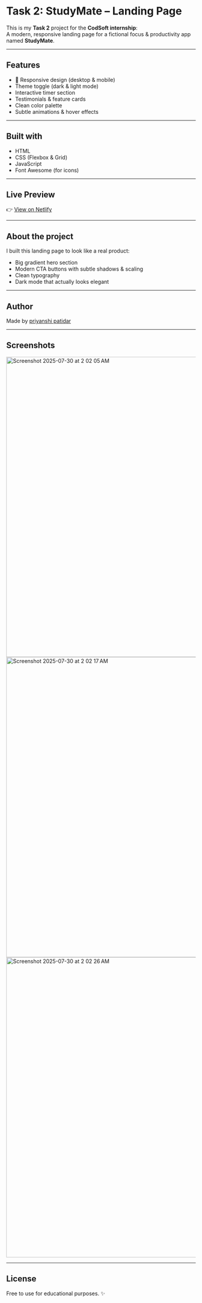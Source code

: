 #  Task 2: StudyMate – Landing Page

This is my **Task 2** project for the **CodSoft internship**:  
A modern, responsive landing page for a fictional focus & productivity app named **StudyMate**.

---

##  **Features**

- 📱 Responsive design (desktop & mobile)
-  Theme toggle (dark & light mode)
-  Interactive timer section
-  Testimonials & feature cards
-  Clean color palette 
- Subtle animations & hover effects

---

##  **Built with**

- HTML
- CSS (Flexbox & Grid)
- JavaScript
- Font Awesome (for icons)

---

##  **Live Preview**

👉 [View on Netlify](https://guileless-marigold-4b9606.netlify.app/)

---

##  **About the project**

I built this landing page to look like a real product:
- Big gradient hero section
- Modern CTA buttons with subtle shadows & scaling
- Clean typography
- Dark mode that actually looks elegant

---

## **Author**

Made by [priyanshi patidar](https://www.linkedin.com/in/yourusername)

---

## **Screenshots**

<img width="1470" height="797" alt="Screenshot 2025-07-30 at 2 02 05 AM" src="https://github.com/user-attachments/assets/813945a2-aaed-4863-a1a5-ada789f4116d" />
<img width="1470" height="797" alt="Screenshot 2025-07-30 at 2 02 17 AM" src="https://github.com/user-attachments/assets/35da2a0a-ba7d-413c-b465-81fe37e6fe4b" />
<img width="1470" height="797" alt="Screenshot 2025-07-30 at 2 02 26 AM" src="https://github.com/user-attachments/assets/d3c3479d-46c4-4096-a3ab-8444772d12f2" />


---

## **License**

Free to use for educational purposes. ✨
